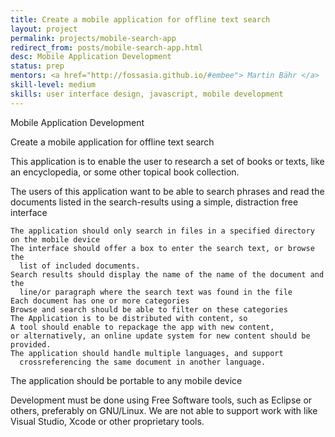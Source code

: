 ```yaml
---
title: Create a mobile application for offline text search
layout: project
permalink: projects/mobile-search-app
redirect_from: posts/mobile-search-app.html
desc: Mobile Application Development
status: prep
mentors: <a href="http://fossasia.github.io/#embee"> Martin Bähr </a>
skill-level: medium
skills: user interface design, javascript, mobile development
---
```

Mobile Application Development


Create a mobile application for offline text search

This application is to enable the user to research a set of books or texts,
like an encyclopedia, or some other topical book collection.

The users of this application want to be able to search phrases and read the
documents listed in the search-results using a simple, distraction free
interface

    The application should only search in files in a specified directory on the mobile device
    The interface should offer a box to enter the search text, or browse the
      list of included documents.
    Search results should display the name of the name of the document and the
      line/or paragraph where the search text was found in the file
    Each document has one or more categories
    Browse and search should be able to filter on these categories
    The Application is to be distributed with content, so
    A tool should enable to repackage the app with new content,
    or alternatively, an online update system for new content should be provided.
    The application should handle multiple languages, and support
      crossreferencing the same document in another language.

The application should be portable to any mobile device

Development must be done using Free Software tools, such as Eclipse or others,
preferably on GNU/Linux. We are not able to support work with like Visual
Studio, Xcode or other proprietary tools.
